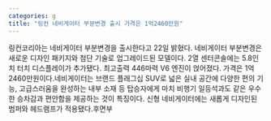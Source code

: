 ```yaml
---
categories: g
title: "링컨 네비게이터 부분변경 출시 가격은 1억2460만원"
---
```

링컨코리아는 네비게이터 부분변경을 출시한다고 22일 밝혔다. 네비게이터 부분변경은 새로운 디자인 패키지와 첨단 기술로 업그레이드된 모델이다. 2열 센터콘솔에는 5.8인치 터치 디스플레이가 추가됐다. 최고출력 446마력 V6 엔진이 얹어졌다. 가격은 1억2460만원이다.네비게이터는 브랜드 플래그십 SUV로 넓은 실내 공간에 다양한 편의 기능, 고급스러움을 완성하는 내부 소재 등 탑승자에게 마치 비행기 일등석과도 같은 우수한 승차감과 편안함을 제공하는 것이 특징이다. 신형 네비게이터에는 새롭게 디자인된 범퍼와 헤드램프가 적용됐다.후면부